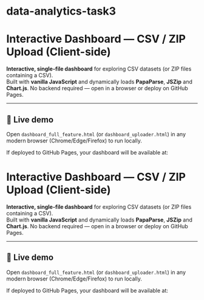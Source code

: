 # data-analytics-task3
# Interactive Dashboard — CSV / ZIP Upload (Client-side)

**Interactive, single-file dashboard** for exploring CSV datasets (or ZIP files containing a CSV).  
Built with **vanilla JavaScript** and dynamically loads **PapaParse**, **JSZip** and **Chart.js**. No backend required — open in a browser or deploy on GitHub Pages.

---

## 🚀 Live demo
Open `dashboard_full_feature.html` (or `dashboard_uploader.html`) in any modern browser (Chrome/Edge/Firefox) to run locally.

If deployed to GitHub Pages, your dashboard will be available at:
# Interactive Dashboard — CSV / ZIP Upload (Client-side)

**Interactive, single-file dashboard** for exploring CSV datasets (or ZIP files containing a CSV).  
Built with **vanilla JavaScript** and dynamically loads **PapaParse**, **JSZip** and **Chart.js**. No backend required — open in a browser or deploy on GitHub Pages.

---

## 🚀 Live demo
Open `dashboard_full_feature.html` (or `dashboard_uploader.html`) in any modern browser (Chrome/Edge/Firefox) to run locally.

If deployed to GitHub Pages, your dashboard will be available at:
